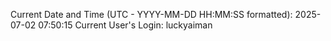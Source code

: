 Current Date and Time (UTC - YYYY-MM-DD HH:MM:SS formatted): 2025-07-02 07:50:15
Current User's Login: luckyaiman
